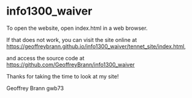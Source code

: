 # info1300_waiver

To open the website, open index.html in a web browser.

If that does not work, you can visit the site online at https://geoffreybrann.github.io/info1300_waiver/tennet_site/index.html,

and access the source code at https://github.com/GeoffreyBrann/info1300_waiver

Thanks for taking the time to look at my site!

Geoffrey Brann gwb73

